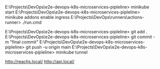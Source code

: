 E:\Projects\DevOps\e2e-devops-k8s-microservices-pipleline> minikube start
E:\Projects\DevOps\e2e-devops-k8s-microservices-pipleline> minikube addons enable ingress
E:\Projects\DevOps\runners\actions-runner> ./run.cmd


E:\Projects\DevOps\e2e-devops-k8s-microservices-pipleline> git add .
E:\Projects\DevOps\e2e-devops-k8s-microservices-pipleline> git commit -m "final commit"
E:\Projects\DevOps\e2e-devops-k8s-microservices-pipleline> git push -u origin main
E:\Projects\DevOps\e2e-devops-k8s-microservices-pipleline> minikube tunnel


http://reactjs.local/
http://api.local/
